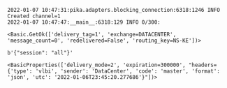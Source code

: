     2022-01-07 10:47:31:pika.adapters.blocking_connection:6318:1246 INFO Created channel=1
    2022-01-07 10:47:47:__main__:6318:129 INFO 0/300: 

    <Basic.GetOk(['delivery_tag=1', 'exchange=DATACENTER', 'message_count=0', 'redelivered=False', 'routing_key=NS-KE'])>

    b'{"session": "all"}'

    <BasicProperties(['delivery_mode=2', 'expiration=300000', "headers={'type': 'vlbi', 'sender': 'DataCenter', 'code': 'master', 'format': 'json', 'utc': '2022-01-06T23:45:20.277686'}"])>
